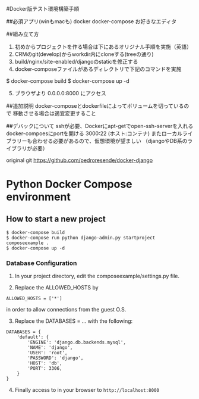 
#Docker版テスト環境構築手順

##必須アプリ(winもmacも)
docker
docker-compose 
お好きなエディタ

##組み立て方
1. 初めからプロジェクトを作る場合は下にあるオリジナル手順を実施（英語）
2. CRMのgit(develop)からworkdir内にcloneする(treeの通り)
3. build/nginx/site-enabled/djangoのstaticを修正する
4. docker-composeファイルがあるディレクトリで下記のコマンドを実施

$ docker-compose build
$ docker-compose up -d

5. ブラウザより 0.0.0.0:8000 にアクセス

##追加説明
docker-composeとdockerfileによってボリュームを切っているので
移動させる場合は適宜変更すること

##デバックについて
sshが必要、Dockerにapt-getでopen-ssh-serverを入れる
docker-compoesにportを開ける 3000:22 (ホスト:コンテナ)
またローカルライブラリーも合わせる必要があるので、仮想環境が望ましい
（djangoやDB系のライブラリが必要）



original git
https://github.com/pedroresende/docker-django

# Python Docker Compose environment

## How to start a new project

```
$ docker-compose build
$ docker-compose run python django-admin.py startproject composeexample .
$ docker-compose up -d
```

### Database Configuration

1. In your project directory, edit the composeexample/settings.py file.

2. Replace the ALLOWED_HOSTS by

```
ALLOWED_HOSTS = ['*']
```

in order to allow connections from the guest O.S.

3. Replace the DATABASES = ... with the following:

```
DATABASES = {
    'default': {
        'ENGINE': 'django.db.backends.mysql',
        'NAME': 'django',
        'USER': 'root',
        'PASSWORD': 'django',
        'HOST': 'db',
        'PORT': 3306,
    }
}
```
4. Finally access to in your browser to `http://localhost:8000`